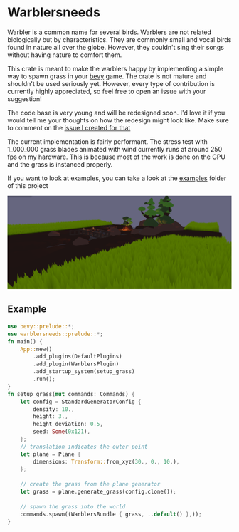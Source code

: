 # Warblersneeds
Warbler is a common name for several birds. Warblers are not related biologically but by characteristics.
They are commonly small and vocal birds found in nature all over the globe. However, they couldn't sing their songs without having nature to comfort them.

This crate is meant to make the warblers happy by implementing a simple way to spawn grass in your [bevy](https://github.com/bevyengine/bevy) game.
The crate is not mature and shouldn't be used seriously yet.
However, every type of contribution is currently highly appreciated, so feel free to open an issue with your suggestion!

The code base is very young and will be redesigned soon.
I'd love it if you would tell me your thoughts on how the redesign might look like. Make sure to comment on the [issue I created for that](https://github.com/EmiOnGit/warblersneeds/issues/1)

The current implementation is fairly performant. The stress test with 1_000_000 grass blades animated with wind currently runs at around 250 fps on my hardware.
This is because most of the work is done on the GPU and the grass is instanced properly.

If you want to look at examples, you can take a look at the [examples](./examples/) folder of this project

![alt text](images/preview.png)

## Example
```rust
use bevy::prelude::*;
use warblersneeds::prelude::*;
fn main() {
    App::new()
        .add_plugins(DefaultPlugins)
        .add_plugin(WarblersPlugin)
        .add_startup_system(setup_grass)
        .run();
}
fn setup_grass(mut commands: Commands) {
    let config = StandardGeneratorConfig {
        density: 10.,
        height: 3.,
        height_deviation: 0.5,
        seed: Some(0x121),
    };
    // translation indicates the outer point
    let plane = Plane {
        dimensions: Transform::from_xyz(30., 0., 10.),
    };
   
    // create the grass from the plane generator
    let grass = plane.generate_grass(config.clone());
    
    // spawn the grass into the world
    commands.spawn((WarblersBundle { grass, ..default() },));
}

```